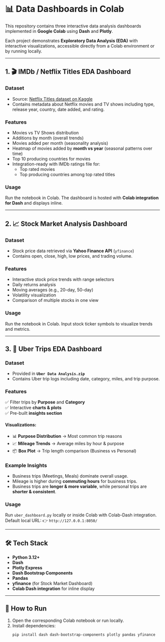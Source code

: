 # 📊 Data Dashboards in Colab

This repository contains three interactive data analysis dashboards implemented in **Google Colab** using **Dash** and **Plotly**.

Each project demonstrates **Exploratory Data Analysis (EDA)** with interactive visualizations, accessible directly from a Colab environment or by running locally.

---

## 1. 🎬 IMDb / Netflix Titles EDA Dashboard

### Dataset
- Source: [Netflix Titles dataset on Kaggle](https://www.kaggle.com/shivamb/netflix-shows)  
- Contains metadata about Netflix movies and TV shows including type, release year, country, date added, and rating.

### Features
- Movies vs TV Shows distribution  
- Additions by month (overall trends)  
- Movies added per month (seasonality analysis)  
- Heatmap of movies added by **month vs year** (seasonal patterns over time)  
- Top 10 producing countries for movies  
- Integration-ready with IMDb ratings file for:
  - Top rated movies  
  - Top producing countries among top rated titles  

### Usage
Run the notebook in Colab. The dashboard is hosted with **Colab integration for Dash** and displays inline.

---

## 2. 📈 Stock Market Analysis Dashboard

### Dataset
- Stock price data retrieved via **Yahoo Finance API** (`yfinance`)  
- Contains open, close, high, low prices, and trading volume.

### Features
- Interactive stock price trends with range selectors  
- Daily returns analysis  
- Moving averages (e.g., 20-day, 50-day)  
- Volatility visualization  
- Comparison of multiple stocks in one view  

### Usage
Run the notebook in Colab. Input stock ticker symbols to visualize trends and metrics.

---

## 3. 🚖 Uber Trips EDA Dashboard

### Dataset
- Provided in **`Uber Data Analysis.zip`**  
- Contains Uber trip logs including date, category, miles, and trip purpose.

### Features
✅ Filter trips by **Purpose** and **Category**  
✅ Interactive **charts & plots**  
✅ Pre-built **insights section**  

#### Visualizations:
- 📊 **Purpose Distribution** → Most common trip reasons  
- 📈 **Mileage Trends** → Average miles by hour & purpose  
- 📦 **Box Plot** → Trip length comparison (Business vs Personal)  

### Example Insights
- Business trips (Meetings, Meals) dominate overall usage.  
- Mileage is higher during **commuting hours** for business trips.  
- Business trips are **longer & more variable**, while personal trips are **shorter & consistent**.  

### Usage
Run `uber_dashboard.py` locally or inside Colab with Colab-Dash integration.  
Default local URL: 👉 `http://127.0.0.1:8050/`

---

## 🛠️ Tech Stack
- **Python 3.12+**  
- **Dash**  
- **Plotly Express**  
- **Dash Bootstrap Components**  
- **Pandas**  
- **yfinance** (for Stock Market Dashboard)  
- **Colab Dash integration** for inline display  

---

## 🚀 How to Run
1. Open the corresponding Colab notebook or run locally.  
2. Install dependencies:
   ```bash
   pip install dash dash-bootstrap-components plotly pandas yfinance
